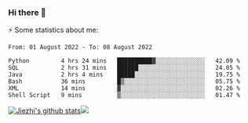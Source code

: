 ### Hi there 👋

⚡ Some statistics about me:


<!--START_SECTION:waka-->

```text
From: 01 August 2022 - To: 08 August 2022

Python         4 hrs 24 mins   ██████████▓░░░░░░░░░░░░░░   42.09 %
SQL            2 hrs 31 mins   ██████░░░░░░░░░░░░░░░░░░░   24.05 %
Java           2 hrs 4 mins    █████░░░░░░░░░░░░░░░░░░░░   19.75 %
Bash           36 mins         █▒░░░░░░░░░░░░░░░░░░░░░░░   05.75 %
XML            14 mins         ▓░░░░░░░░░░░░░░░░░░░░░░░░   02.26 %
Shell Script   9 mins          ▒░░░░░░░░░░░░░░░░░░░░░░░░   01.47 %
```

<!--END_SECTION:waka-->





[![Jiezhi's github stats](https://github-readme-stats.vercel.app/api?username=Jiezhi&show_icons=true)](https://github.com/Jiezhi/github-readme-stats)[![](https://stats.justsong.cn/api/leetcode/?username=Jiezhi)](https://leetcode.com/Jiezhi/) 
<!--
[![Top Langs](https://github-readme-stats.vercel.app/api/top-langs/?username=Jiezhi&hide=javascript,html)](https://github.com/Jiezhi/github-readme-stats)

**Jiezhi/Jiezhi** is a ✨ _special_ ✨ repository because its `README.md` (this file) appears on your GitHub profile.

Here are some ideas to get you started:

- 🔭 I’m currently working on ...
- 🌱 I’m currently learning ...
- 👯 I’m looking to collaborate on ...
- 🤔 I’m looking for help with ...
- 💬 Ask me about ...
- 📫 How to reach me: ...
- 😄 Pronouns: ...
- ⚡ Fun fact: ...
-->


